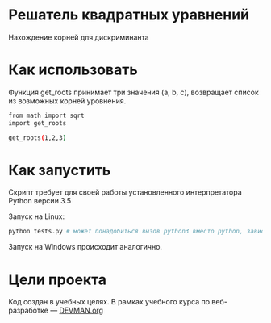# Решатель квадратных уравнений

Нахождение корней для дискриминанта

# Как использовать

Функция get_roots принимает три значения (a, b, c), возвращает список из возможных корней уровнения.

```bash
from math import sqrt
import get_roots

get_roots(1,2,3)
```

# Как запустить

Скрипт требует для своей работы установленного интерпретатора Python версии 3.5

Запуск на Linux:

```bash
python tests.py # может понадобиться вызов python3 вместо python, зависит от настроек операционной системы
```

Запуск на Windows происходит аналогично.

# Цели проекта

Код создан в учебных целях. В рамках учебного курса по веб-разработке ― [DEVMAN.org](https://devman.org)
